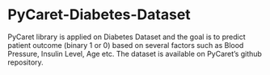 # PyCaret-Diabetes-Dataset
PyCaret library is applied on Diabetes Dataset and the goal is to predict patient outcome (binary 1 or 0) based on several factors such as Blood Pressure, Insulin Level, Age etc. The dataset is available on PyCaret’s github repository.
